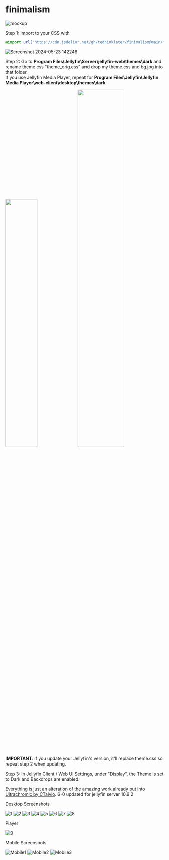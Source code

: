 # finimalism
![mockup](https://i.imgur.com/p6yCJfn.jpeg)

Step 1: Import to your CSS with

```css
@import url("https://cdn.jsdelivr.net/gh/tedhinklater/finimalism@main/finimalism6-0.css");

```
![Screenshot 2024-05-23 142248](https://github.com/tedhinklater/finimalism/assets/66086488/9491a9d6-76b5-4aaf-a5cd-d81fce677d30)

Step 2: Go to **Program Files\Jellyfin\Server\jellyfin-web\themes\dark** and rename theme.css "theme_orig.css" and drop my theme.css and bg.jpg into that folder.<br>
If you use Jellyfin Media Player, repeat for **Program Files\Jellyfin\Jellyfin Media Player\web-client\desktop\themes\dark**

<img src="https://github.com/tedhinklater/finimalism/assets/66086488/38eef263-460c-4994-b214-e9b07cf051fb" width=45%>
<img src="https://github.com/tedhinklater/finimalism/assets/66086488/584196c3-8adc-4d92-866f-5dd75cfa2872" width=54%>

**IMPORTANT**: If you update your Jellyfin's version, it'll replace theme.css so repeat step 2 when updating.

Step 3: In Jellyfin Client / Web UI Settings, under "Display", the Theme is set to Dark and Backdrops are enabled. 

Everything is just an alteration of the amazing work already put into [Ultrachromic by CTalvio](https://github.com/CTalvio/Ultrachromic). 6-0 updated for jellyfin server 10.9.2

Desktop Screenshots

![1](https://i.imgur.com/jlbuF33.png)
![2](https://i.imgur.com/yyBuMZg.png)
![3](https://i.imgur.com/n7v9N1C.png)
![4](https://i.imgur.com/D29mr8K.png)
![5](https://i.imgur.com/euBq5DZ.png)
![6](https://i.imgur.com/3NgAvcV.png)
![7](https://i.imgur.com/Kq3Cnrj.png)
![8](https://i.imgur.com/zeas4mq.png)

Player

![9](https://i.imgur.com/0S4Be6w.png)

Mobile Screenshots

![Mobile1](https://i.imgur.com/HU11urb.png)
![Mobile2](https://i.imgur.com/IcPYLJ6.png)
![Mobile3](https://i.imgur.com/V3J69YR.png)

